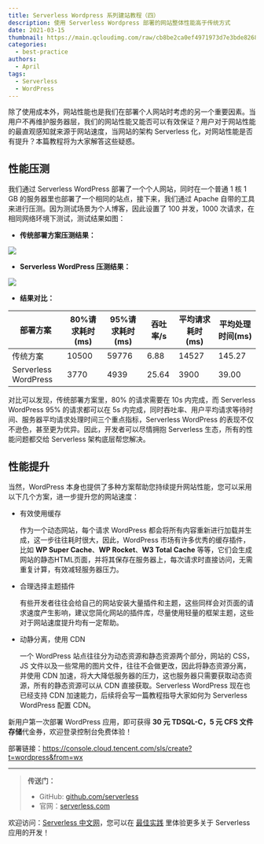 ```yaml
---
title: Serverless Wordpress 系列建站教程（四）
description: 使用 Serverless Wordpress 部署的网站整体性能高于传统方式
date: 2021-03-15
thumbnail: https://main.qcloudimg.com/raw/cb8be2ca0ef4971973d7e3bde82687f6.jpg
categories:
  - best-practice
authors:
  - April
tags:
  - Serverless
  - WordPress
---
```


除了使用成本外，网站性能也是我们在部署个人网站时考虑的另一个重要因素。当用户不再维护服务器层，我们的网站性能又能否可以有效保证？用户对于网站性能的最直观感知就来源于网站速度，当网站的架构 Serverless 化，对网站性能是否有提升？本篇教程将为大家解答这些疑惑。

## 性能压测

我们通过 Serverless WordPress 部署了一个个人网站，同时在一个普通 1 核 1 GB 的服务器里也部署了一个相同的站点，接下来，我们通过 Apache 自带的工具来进行压测。因为测试场景为个人博客，因此设置了 100 并发，1000 次请求，在相同网络环境下测试，测试结果如图：

- **传统部署方案压测结果：**

![](https://main.qcloudimg.com/raw/cda317556028c6391a9a7b07ac3e0c07.png)

- **Serverless WordPress 压测结果：**

![](https://main.qcloudimg.com/raw/870c6ccd6529da5b7acbec524764810a.png)

- **结果对比：**

|部署方案|80%请求耗时(ms)|95%请求耗时(ms)|吞吐率/s|平均请求耗时(ms)|平均处理时间(ms)|
|-------|----|----|----|----|----|
|传统方案|10500|59776|6.88|14527|145.27|
|Serverless WordPress|3770|4939|25.64|3900|39.00|

对比可以发现，传统部署方案里，80% 的请求需要在 10s 内完成，而 Serverless WordPress 95% 的请求都可以在 5s 内完成，同时吞吐率、用户平均请求等待时间、服务器平均请求处理时间三个重点指标，Serverless WordPress 的表现不仅不逊色，甚至更为优异。因此，开发者可以尽情拥抱 Serverless 生态，所有的性能问题都交给 Serverless 架构底层帮您解决。

## 性能提升

当然，WordPress 本身也提供了多种方案帮助您持续提升网站性能，您可以采用以下几个方案，进一步提升您的网站速度：

- 有效使用缓存

  作为一个动态网站，每个请求 WordPress 都会将所有内容重新进行加载并生成，这一步往往耗时很大，因此，WordPress 市场有许多优秀的缓存插件，比如 **WP Super Cache**、**WP Rocket**、**W3 Total Cache** 等等，它们会生成网站的静态HTML页面，并将其保存在服务器上，每次请求时直接访问，无需重复计算，有效减轻服务器压力。

- 合理选择主题插件
  
  有些开发者往往会给自己的网站安装大量插件和主题，这些同样会对页面的请求速度产生影响，建议您简化网站的插件库，尽量使用轻量的框架主题，这些对于网站速度提升均有一定帮助。

- 动静分离，使用 CDN

  一个 WordPress 站点往往分为动态资源和静态资源两个部分，网站的 CSS，JS 文件以及一些常用的图片文件，往往不会做更改，因此将静态资源分离，并使用 CDN 加速，将大大降低服务器的压力，这也服务器只需要获取动态资源，所有的静态资源可以从 CDN 直接获取。Serverless WordPress 现在也已经支持 CDN 加速能力，后续将会写一篇教程指导大家如何为 Serverless WordPress 配置 CDN。

新用户第一次部署 WordPress 应用，即可获得 **30 元 TDSQL-C，5 元 CFS 文件存储**代金券，欢迎登录控制台免费体验！

部署链接：https://console.cloud.tencent.com/sls/create?t=wordpress&from=wx

---

> **传送门：**
> - GitHub: [github.com/serverless](https://github.com/serverless/serverless/blob/master/README_CN.md)
> - 官网：[serverless.com](https://serverless.com/)

欢迎访问：[Serverless 中文网](https://serverlesscloud.cn/)，您可以在 [最佳实践](https://serverlesscloud.cn/best-practice) 里体验更多关于 Serverless 应用的开发！